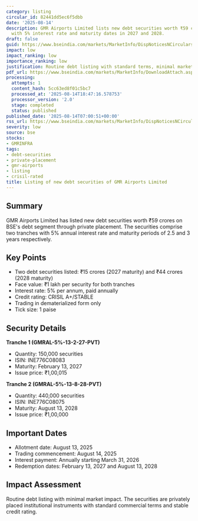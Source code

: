 ```yaml
---
category: listing
circular_id: 82441dd5ec6f5dbb
date: '2025-08-14'
description: GMR Airports Limited lists new debt securities worth ₹59 crores on BSE
  with 5% interest rate and maturity dates in 2027 and 2028.
draft: false
guid: https://www.bseindia.com/markets/MarketInfo/DispNoticesNCirculars.aspx?Noticeid={02286AD9-14BC-4117-A638-D18AFC340BB1}&noticeno=20250814-4&dt=08/14/2025&icount=4&totcount=67&flag=0
impact: low
impact_ranking: low
importance_ranking: low
justification: Routine debt listing with standard terms, minimal market impact
pdf_url: https://www.bseindia.com/markets/MarketInfo/DownloadAttach.aspx?id=20250814-4&attachedId=
processing:
  attempts: 1
  content_hash: 5cc63ed8f01c5bc7
  processed_at: '2025-08-14T18:47:16.578753'
  processor_version: '2.0'
  stage: completed
  status: published
published_date: '2025-08-14T07:00:51+00:00'
rss_url: https://www.bseindia.com/markets/MarketInfo/DispNoticesNCirculars.aspx?Noticeid={02286AD9-14BC-4117-A638-D18AFC340BB1}&noticeno=20250814-4&dt=08/14/2025&icount=4&totcount=67&flag=0
severity: low
source: bse
stocks:
- GMRINFRA
tags:
- debt-securities
- private-placement
- gmr-airports
- listing
- crisil-rated
title: Listing of new debt securities of GMR Airports Limited
---
```


## Summary

GMR Airports Limited has listed new debt securities worth ₹59 crores on BSE's debt segment through private placement. The securities comprise two tranches with 5% annual interest rate and maturity periods of 2.5 and 3 years respectively.

## Key Points

- Two debt securities listed: ₹15 crores (2027 maturity) and ₹44 crores (2028 maturity)
- Face value: ₹1 lakh per security for both tranches
- Interest rate: 5% per annum, paid annually
- Credit rating: CRISIL A+/STABLE
- Trading in dematerialized form only
- Tick size: 1 paise

## Security Details

**Tranche 1 (GMRAL-5%-13-2-27-PVT)**
- Quantity: 150,000 securities
- ISIN: INE776C08083
- Maturity: February 13, 2027
- Issue price: ₹1,00,015

**Tranche 2 (GMRAL-5%-13-8-28-PVT)**
- Quantity: 440,000 securities
- ISIN: INE776C08075
- Maturity: August 13, 2028
- Issue price: ₹1,00,000

## Important Dates

- Allotment date: August 13, 2025
- Trading commencement: August 14, 2025
- Interest payment: Annually starting March 31, 2026
- Redemption dates: February 13, 2027 and August 13, 2028

## Impact Assessment

Routine debt listing with minimal market impact. The securities are privately placed institutional instruments with standard commercial terms and stable credit rating.